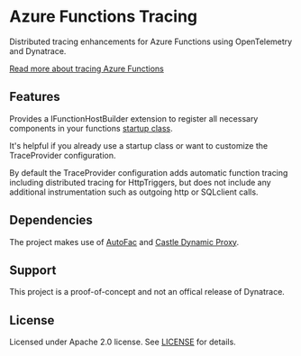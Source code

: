 # Azure Functions Tracing

Distributed tracing enhancements for Azure Functions using OpenTelemetry and Dynatrace.

[Read more about tracing Azure Functions](../readme.md)

## Features
Provides a IFunctionHostBuilder extension to register all necessary components in your functions [startup class](https://docs.microsoft.com/en-us/azure/azure-functions/functions-dotnet-dependency-injection). 

It's helpful if you already use a startup class or want to customize the TraceProvider configuration. 

By default the TraceProvider configuration adds automatic function tracing including distributed tracing for HttpTriggers, but does not include any additional instrumentation such as outgoing http or SQLclient calls. 

## Dependencies
The project makes use of [AutoFac](https://autofac.org/) and [Castle Dynamic Proxy](http://www.castleproject.org/projects/dynamicproxy/). 

## Support
This project is a proof-of-concept and not an offical release of Dynatrace. 

## License
Licensed under Apache 2.0 license. See [LICENSE](LICENSE) for details.